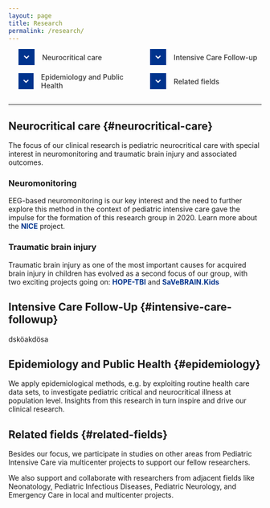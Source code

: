 ```yaml
---
layout: page
title: Research
permalink: /research/
---
```

<style>
a {
  text-decoration: none;
  color: #333;
}
.section-nav ul {
  list-style-type: none;
  padding-left: 0;
  display: flex;
  flex-wrap: wrap;
  justify-content: space-between;
  width: 100%;
  margin: 0;
  padding: 0 20px;
}
.section-nav li {
  margin-bottom: 15px;
  display: flex;
  align-items: center;
  flex: 0 1 48%;  /* Changed to approximately 48% to fit 2 items per row with spacing */
}
.section-nav a {
  display: flex;
  align-items: center;
  font-weight: 500;
}
.nav-icon {
  display: inline-flex;
  justify-content: center;
  align-items: center;
  width: 32px;
  height: 32px;
  background-color: #00338D;
  margin-right: 15px;
}
.nav-icon svg {
  width: 20px;
  height: 20px;
  fill: white;
  stroke: white;
  stroke-width: 1px;
}
</style>
<!-- Navigation Menu -->
<nav class="section-nav">
  <ul>
    <li>
      <div class="nav-icon">
        <svg xmlns="http://www.w3.org/2000/svg" viewBox="0 0 24 24" stroke-width="2">
          <path d="M7.41,8.58L12,13.17L16.59,8.58L18,10L12,16L6,10L7.41,8.58Z"/>
        </svg>
      </div>
      <a href="#neurocritical-care">Neurocritical care</a>
    </li>
    <li>
      <div class="nav-icon">
        <svg xmlns="http://www.w3.org/2000/svg" viewBox="0 0 24 24">
          <path d="M7.41,8.58L12,13.17L16.59,8.58L18,10L12,16L6,10L7.41,8.58Z"/>
        </svg>
      </div>
      <a href="#intensive-care-followup">Intensive Care Follow-up</a>
    </li>
    <li>
      <div class="nav-icon">
        <svg xmlns="http://www.w3.org/2000/svg" viewBox="0 0 24 24">
          <path d="M7.41,8.58L12,13.17L16.59,8.58L18,10L12,16L6,10L7.41,8.58Z"/>
        </svg>
      </div>
      <a href="#epidemiology">Epidemiology and Public Health</a>
    </li>
    <li>
      <div class="nav-icon">
        <svg xmlns="http://www.w3.org/2000/svg" viewBox="0 0 24 24">
          <path d="M7.41,8.58L12,13.17L16.59,8.58L18,10L12,16L6,10L7.41,8.58Z"/>
        </svg>
      </div>
      <a href="#related-fields">Related fields</a>
    </li>
  </ul>
</nav>
<hr>

## Neurocritical care {#neurocritical-care}
The focus of our clinical research is pediatric neurocritical care with special interest in neuromonitoring and traumatic brain injury and associated outcomes.

### Neuromonitoring
EEG-based neuromonitoring is our key interest and the need to further explore this method in the context of pediatric intensive care gave the impulse for the formation of this research group in 2020. 
Learn more about the <a href="{{ '/projects/nice/' | relative_url }}" style="text-decoration: none; color: #00338D;"><strong>NICE</strong></a> project.

### Traumatic brain injury
Traumatic brain injury as one of the most important causes for acquired brain injury in children has evolved as a second focus of our group, with two exciting projects going on:
<a href="{{ '/projects/hope/' | relative_url }}" style="text-decoration: none; color: #00338D;"><strong>HOPE-TBI</strong></a> and <a href="{{ '/projects/savebrain/' | relative_url }}" style="text-decoration: none; color: #00338D;"><strong>SaVeBRAIN.Kids</strong></a>

## Intensive Care Follow-Up {#intensive-care-followup}
dsköakdösa

## Epidemiology and Public Health {#epidemiology}
We apply epidemiological methods, e.g. by exploiting routine health care data sets, to investigate pediatric critical and neurocritical illness at population level. Insights from this research in turn inspire and drive our clinical research.

## Related fields {#related-fields}
Besides our focus, we participate in studies on other areas from Pediatric Intensive Care via multicenter projects to support our fellow researchers.

We also support and collaborate with researchers from adjacent fields like Neonatology, Pediatric Infectious Diseases, Pediatric Neurology, and Emergency Care in local and multicenter projects.